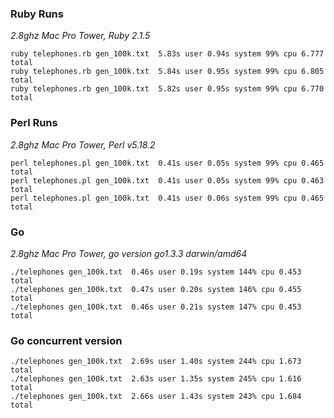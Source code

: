 ### Ruby Runs
_2.8ghz Mac Pro Tower, Ruby 2.1.5_

    ruby telephones.rb gen_100k.txt  5.83s user 0.94s system 99% cpu 6.777 total
    ruby telephones.rb gen_100k.txt  5.84s user 0.95s system 99% cpu 6.805 total
    ruby telephones.rb gen_100k.txt  5.82s user 0.95s system 99% cpu 6.770 total

### Perl Runs
_2.8ghz Mac Pro Tower, Perl v5.18.2_

    perl telephones.pl gen_100k.txt  0.41s user 0.05s system 99% cpu 0.465 total
    perl telephones.pl gen_100k.txt  0.41s user 0.05s system 99% cpu 0.463 total
    perl telephones.pl gen_100k.txt  0.41s user 0.06s system 99% cpu 0.465 total

### Go
_2.8ghz Mac Pro Tower, go version go1.3.3 darwin/amd64_

    ./telephones gen_100k.txt  0.46s user 0.19s system 144% cpu 0.453 total
    ./telephones gen_100k.txt  0.47s user 0.20s system 146% cpu 0.455 total
    ./telephones gen_100k.txt  0.46s user 0.21s system 147% cpu 0.453 total

### Go concurrent version

    ./telephones gen_100k.txt  2.69s user 1.40s system 244% cpu 1.673 total
    ./telephones gen_100k.txt  2.63s user 1.35s system 245% cpu 1.616 total
    ./telephones gen_100k.txt  2.66s user 1.43s system 243% cpu 1.684 total
